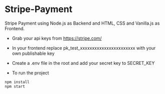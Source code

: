 # Stripe-Payment
Stripe Payment using Node.js as Backend and HTML, CSS and Vanilla.js as Frontend.

- Grab your api keys from https://stripe.com/
- In your frontend replace pk_test_xxxxxxxxxxxxxxxxxxxxxxx with your own publishable key
- Create a .env file in the root and add your secret key to SECRET_KEY

- To run the project
```
npm install
npm start
```
